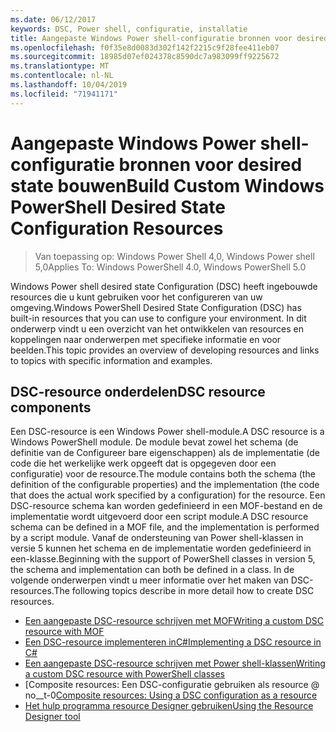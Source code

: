 ```yaml
---
ms.date: 06/12/2017
keywords: DSC, Power shell, configuratie, installatie
title: Aangepaste Windows Power shell-configuratie bronnen voor desired state bouwen
ms.openlocfilehash: f0f35e8d0083d302f142f2215c9f28fee411eb07
ms.sourcegitcommit: 18985d07ef024378c8590dc7a983099ff9225672
ms.translationtype: MT
ms.contentlocale: nl-NL
ms.lasthandoff: 10/04/2019
ms.locfileid: "71941171"
---
```

# <a name="build-custom-windows-powershell-desired-state-configuration-resources"></a><span data-ttu-id="82a62-103">Aangepaste Windows Power shell-configuratie bronnen voor desired state bouwen</span><span class="sxs-lookup"><span data-stu-id="82a62-103">Build Custom Windows PowerShell Desired State Configuration Resources</span></span>

> <span data-ttu-id="82a62-104">Van toepassing op: Windows Power Shell 4,0, Windows Power shell 5,0</span><span class="sxs-lookup"><span data-stu-id="82a62-104">Applies To: Windows PowerShell 4.0, Windows PowerShell 5.0</span></span>

<span data-ttu-id="82a62-105">Windows Power shell desired state Configuration (DSC) heeft ingebouwde resources die u kunt gebruiken voor het configureren van uw omgeving.</span><span class="sxs-lookup"><span data-stu-id="82a62-105">Windows PowerShell Desired State Configuration (DSC) has built-in resources that you can use to configure your environment.</span></span> <span data-ttu-id="82a62-106">In dit onderwerp vindt u een overzicht van het ontwikkelen van resources en koppelingen naar onderwerpen met specifieke informatie en voor beelden.</span><span class="sxs-lookup"><span data-stu-id="82a62-106">This topic provides an overview of developing resources and links to topics with specific information and examples.</span></span>

## <a name="dsc-resource-components"></a><span data-ttu-id="82a62-107">DSC-resource onderdelen</span><span class="sxs-lookup"><span data-stu-id="82a62-107">DSC resource components</span></span>

<span data-ttu-id="82a62-108">Een DSC-resource is een Windows Power shell-module.</span><span class="sxs-lookup"><span data-stu-id="82a62-108">A DSC resource is a Windows PowerShell module.</span></span> <span data-ttu-id="82a62-109">De module bevat zowel het schema (de definitie van de Configureer bare eigenschappen) als de implementatie (de code die het werkelijke werk opgeeft dat is opgegeven door een configuratie) voor de resource.</span><span class="sxs-lookup"><span data-stu-id="82a62-109">The module contains both the schema (the definition of the configurable properties) and the implementation (the code that does the actual work specified by a configuration) for the resource.</span></span> <span data-ttu-id="82a62-110">Een DSC-resource schema kan worden gedefinieerd in een MOF-bestand en de implementatie wordt uitgevoerd door een script module.</span><span class="sxs-lookup"><span data-stu-id="82a62-110">A DSC resource schema can be defined in a MOF file, and the implementation is performed by a script module.</span></span> <span data-ttu-id="82a62-111">Vanaf de ondersteuning van Power shell-klassen in versie 5 kunnen het schema en de implementatie worden gedefinieerd in een-klasse.</span><span class="sxs-lookup"><span data-stu-id="82a62-111">Beginning with the support of PowerShell classes in version 5, the schema and implementation can both be defined in a class.</span></span> <span data-ttu-id="82a62-112">In de volgende onderwerpen vindt u meer informatie over het maken van DSC-resources.</span><span class="sxs-lookup"><span data-stu-id="82a62-112">The following topics describe in more detail how to create DSC resources.</span></span>

* [<span data-ttu-id="82a62-113">Een aangepaste DSC-resource schrijven met MOF</span><span class="sxs-lookup"><span data-stu-id="82a62-113">Writing a custom DSC resource with MOF</span></span>](authoringResourceMOF.md)
* [<span data-ttu-id="82a62-114">Een DSC-resource implementeren inC#</span><span class="sxs-lookup"><span data-stu-id="82a62-114">Implementing a DSC resource in C#</span></span>](authoringResourceMofCS.md)
* [<span data-ttu-id="82a62-115">Een aangepaste DSC-resource schrijven met Power shell-klassen</span><span class="sxs-lookup"><span data-stu-id="82a62-115">Writing a custom DSC resource with PowerShell classes</span></span>](authoringResourceClass.md)
* <span data-ttu-id="82a62-116">[Composite resources: Een DSC-configuratie gebruiken als resource @ no__t-0</span><span class="sxs-lookup"><span data-stu-id="82a62-116">[Composite resources: Using a DSC configuration as a resource](authoringResourceComposite.md)</span></span>
* [<span data-ttu-id="82a62-117">Het hulp programma resource Designer gebruiken</span><span class="sxs-lookup"><span data-stu-id="82a62-117">Using the Resource Designer tool</span></span>](authoringResourceMofDesigner.md)

